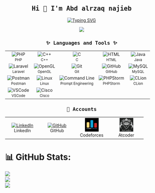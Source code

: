 <h2 align="center"><samp>Hi 👋 I'm  Abd alrzaq najieb</samp></h2>
<p align="center">
  <a href="https://git.io/typing-svg">
  <img src="https://readme-typing-svg.demolab.com?font=Fira+Code&pause=1000&color=F039BE5&center=true&width=435&lines=BackEnd+Developer;Software+Engineer;Problem+Solver" alt="Typing SVG" /></a>
</p>

<div align="center">
  <img src="https://media.giphy.com/media/qgQUggAC3Pfv687qPC/giphy.gif" width="700">
</div>

<h3 align="center"><samp>✨ Languages and Tools ✨</samp></h3>
<div align="center">
  <table>
    <tr>
      <td align="center">
        <img src="https://skillicons.dev/icons?i=php" alt="PHP" width="50" height="50" />
        <br><small>PHP</small>
      </td>
      <td align="center">
        <img src="https://skillicons.dev/icons?i=cpp" alt="C++" width="50" height="50" />
        <br><small>C++</small>
      </td>
      <td align="center">
        <img src="https://skillicons.dev/icons?i=c" alt="C" width="50" height="50" />
        <br><small>C</small>
      </td>
      <td align="center">
        <img src="https://skillicons.dev/icons?i=html" alt="HTML" width="50" height="50" />
        <br><small>HTML</small>
      </td>
      <td align="center">
        <img src="https://skillicons.dev/icons?i=java" alt="Java" width="50" height="50" />
        <br><small>Java</small>
      </td>
    </tr>
    <tr>
      <td align="center">
        <img src="https://skillicons.dev/icons?i=laravel" alt="Laravel" width="50" height="50" />
        <br><small>Laravel</small>
      </td>
      <td align="center">
        <img src="https://www.cdnlogo.com/logos/o/80/opengl.svg" alt="OpenGL" width="50" height="50" />
        <br><small>OpenGL</small>
      </td>
      <td align="center">
        <img src="https://skillicons.dev/icons?i=git" alt="Git" width="50" height="50" />
        <br><small>Git</small>
      </td>
      <td align="center">
        <img src="https://skillicons.dev/icons?i=github" alt="GitHub" width="50" height="50" />
        <br><small>GitHub</small>
      </td>
      <td align="center">
        <img src="https://skillicons.dev/icons?i=mysql" alt="MySQL" width="50" height="50" />
        <br><small>MySQL</small>
      </td>
    </tr>
    <tr>
      <td align="center">
        <img src="https://www.vectorlogo.zone/logos/getpostman/getpostman-icon.svg" alt="Postman" width="50" height="50" />
        <br><small>Postman</small>
      </td>
      <td align="center">
        <img src="https://skillicons.dev/icons?i=linux" alt="Linux" width="50" height="50" />
        <br><small>Linux</small>
      </td>
      <td align="center">
        <img src="https://cdn-icons-png.flaticon.com/512/3208/3208733.png" alt="Command Line" width="50" height="50" />
        <br><small>Prompt Engineering</small>
      </td>
      <td align="center">
        <img src="https://resources.jetbrains.com/storage/products/phpstorm/img/meta/phpstorm_logo_300x300.png" alt="PHPStorm" width="50" height="50" />
        <br><small>PHPStorm</small>
      </td>
      <td align="center">
        <img src="https://resources.jetbrains.com/storage/products/clion/img/meta/clion_logo_300x300.png" alt="CLion" width="50" height="50" />
        <br><small>CLion</small>
      </td>
    </tr>
    <tr>
      <td align="center">
        <img src="https://skillicons.dev/icons?i=vscode" alt="VSCode" width="50" height="50" />
        <br><small>VSCode</small>
      </td>
      <td align="center">
        <img src="https://media.licdn.com/dms/image/v2/D560BAQGkToYARiE6Ew/company-logo_200_200/company-logo_200_200/0/1699277799790/cisco_secure_logo?e=2147483647&v=beta&t=r385JQhym1Z9x07tMbeYvI_-jiaFu40uEpq9jCed-Z0" alt="Cisco" width="50" height="50" />
        <br><small>Cisco</small>
      </td>
    </tr>
  </table>
</div>

<h3 align="center"><samp>🔗 Accounts</samp></h3>

<div align="center">
  <table>
    <tr>
      <td align="center" width="100">
        <a href="https://www.linkedin.com/in/abd-alrzaq-najieb-7357b3341" target="_blank">
          <img src="https://skillicons.dev/icons?i=linkedin" alt="LinkedIn" width="45" height="45" />
        </a>
        <br>LinkedIn
      </td>
      <td align="center" width="100">
        <a href="https://github.com/ABDALRZAQ345" target="_blank">
          <img src="https://skillicons.dev/icons?i=github" alt="GitHub" width="45" height="45" />
        </a>
        <br>GitHub
      </td>
      <td align="center" width="100">
        <a href="https://codeforces.com/profile/abd-alrzaq" target="_blank">
          <img src="cf.jpg" alt="Codeforces" width="45" height="45" />
        </a>
        <br>Codeforces
      </td>
      <td align="center" width="100">
        <a href="" target="_blank">
          <img src="ac.jpeg" alt="LeetCode" width="45" height="45" />
        </a>
        <br>Atcoder
      </td>
    </tr>
  </table>
</div>

# 📊 GitHub Stats:
![](https://github-readme-stats.vercel.app/api?username=ABDALRZAQ345&theme=transparent&hide_border=true&include_all_commits=false&count_private=false)<br/>
![](https://github-readme-streak-stats.herokuapp.com/?user=ABDALRZAQ345&theme=transparent&hide_border=true)<br/>
![](https://github-readme-stats.vercel.app/api/top-langs/?username=ABDALRZAQ345&theme=transparent&hide_border=true&include_all_commits=false&count_private=false&layout=compact)
